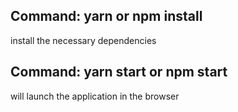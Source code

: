 ## Command: yarn or npm install

install the necessary dependencies

## Command: yarn start or npm start

will launch the application in the browser
